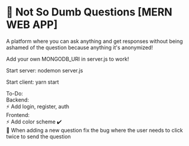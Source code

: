 # :speech_balloon: Not So Dumb Questions [MERN WEB APP]
A platform where you can ask anything and get responses without being ashamed of the question because anything it's anonymized!

Add your own MONGODB_URI in server.js to work!

Start server: nodemon server.js

Start client: yarn start

To-Do: <br />
Backend:
<br />
:zap: Add login, register, auth
<br />
Frontend: 
<br />
:zap: Add color scheme ✔️
<br />
:bug: When adding a new question fix the bug where the user needs to click twice to send the question
